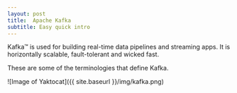 ```yaml
---
layout: post
title:  Apache Kafka
subtitle: Easy quick intro
---
```

Kafka™ is used for building real-time data pipelines and streaming apps. It is horizontally scalable, fault-tolerant and wicked fast.

These are some of the terminologies that define Kafka.

![Image of Yaktocat]({{ site.baseurl }}/img/kafka.png) 
